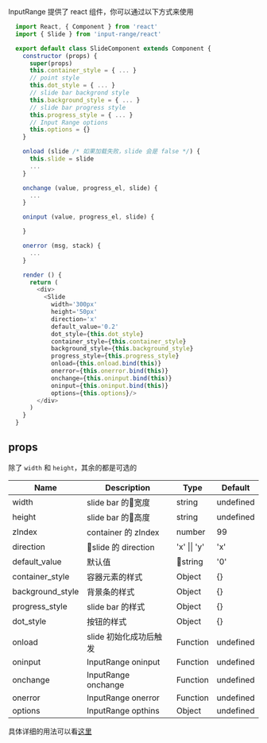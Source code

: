 InputRange 提供了 react 组件，你可以通过以下方式来使用
```js
  import React, { Component } from 'react'
  import { Slide } from 'input-range/react'

  export default class SlideComponent extends Component {
    constructor (props) {
      super(props)
      this.container_style = { ... }
      // point style
      this.dot_style = { ... }
      // slide bar backgrond style
      this.background_style = { ... }
      // slide bar progress style
      this.progress_style = { ... }
      // Input Range options
      this.options = {}
    }

    onload (slide /* 如果加载失败，slide 会是 false */) {
      this.slide = slide
      ...
    }

    onchange (value, progress_el, slide) {
      ...
    }

    oninput (value, progress_el, slide) {

    }

    onerror (msg, stack) {
      ...
    }

    render () {
      return (
        <div>
          <Slide 
            width='300px'
            height='50px'
            direction='x'
            default_value='0.2'
            dot_style={this.dot_style}
            container_style={this.container_style}
            background_style={this.background_style}
            progress_style={this.progress_style}
            onload={this.onload.bind(this)}
            onerror={this.onerror.bind(this)}
            onchange={this.oninput.bind(this)}
            oninput={this.oninput.bind(this)}
            options={this.options}/>
        </div>
      )
    }
  }
```
## props
除了 `width` 和 `height`，其余的都是可选的 

|    Name    | Description | Type | Default |
|------------|-------------|------|---------|
| width | slide bar 的宽度 | string | undefined |
| height | slide bar 的高度 | string | undefined |
| zIndex | container 的 zIndex | number | 99 |
| direction | slide 的 direction | 'x' \|\| 'y' | 'x' |
| default_value | 默认值 | string | '0' |
| container_style | 容器元素的样式 | Object | {} |
| background_style | 背景条的样式 | Object | {} |
| progress_style | slide bar 的样式 | Object | {} |
| dot_style | 按钮的样式 | Object | {} |
| onload | slide 初始化成功后触发 | Function | undefined |
| oninput | InputRange oninput | Function | undefined |
| onchange | InputRange onchange | Function | undefined |
| onerror | InputRange onerror | Function | undefined |
| options | InputRange opthins | Object | undefined |
具体详细的用法可以看[这里](../example/react)